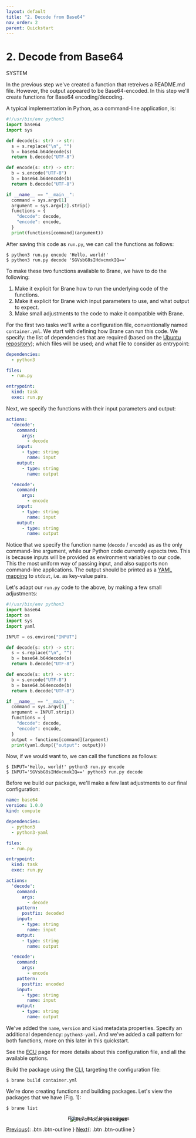 ```yaml
---
layout: default
title: "2. Decode from Base64"
nav_order: 2
parent: Quickstart
---
```


# 2. Decode from Base64
<span class="label label-red">SYSTEM</span>

In the previous step we've created a function that retreives a README.md file. However, the output appeared to be Base64-encoded. In this step we'll create functions for Base64 encoding/decoding.

A typical implementation in Python, as a command-line application, is:

```python
#!/usr/bin/env python3
import base64
import sys

def decode(s: str) -> str:
  s = s.replace("\n", "")
  b = base64.b64decode(s)
  return b.decode("UTF-8")

def encode(s: str) -> str:
  b = s.encode("UTF-8")
  b = base64.b64encode(b)
  return b.decode("UTF-8")

if __name__ == "__main__":
  command = sys.argv[1]
  argument = sys.argv[2].strip()
  functions = {
    "decode": decode,
    "encode": encode,
  }
  print(functions[command](argument))
```

After saving this code as `run.py`, we can call the functions as follows:
```shell
$ python3 run.py encode 'Hello, world!'
$ python3 run.py decode 'SGVsbG8sIHdvcmxkIQ=='
```

To make these two functions available to Brane, we have to do the following:

1. Make it explicit for Brane how to run the underlying code of the functions.
2. Make it explicit for Brane wich input parameters to use, and what output to expect.
3. Make small adjustments to the code to make it compatible with Brane.

For the first two tasks we'll write a configuration file, conventionally named `container.yml`.
We start with defining how Brane can run this code. We specify: the list of dependencies that are required (based on the [Ubuntu repository](https://packages.ubuntu.com/focal/)); which files will be used; and what file to consider as entrypoint:

```yaml
dependencies:
  - python3

files:
  - run.py

entrypoint:
  kind: task
  exec: run.py
```

Next, we specify the functions with their input parameters and output:

```yaml
actions:
  'decode':
    command:
      args:
        - decode
    input:
      - type: string
        name: input
    output:
      - type: string
        name: output

  'encode':
    command:
      args:
        - encode
    input:
      - type: string
        name: input
    output:
      - type: string
        name: output
```
Notice that we specify the function name (`decode` / `encode`) as as the only command-line argument, while our Python code currently expects two. This is because inputs will be provided as environment variables to our code. This the most uniform way of passing input, and also supports non command-line applications. The output should be printed as a [YAML mapping](https://yaml.org/spec/1.2/spec.html#mapping) to `stdout`, i.e. as key-value pairs.

Let's adapt our `run.py` code to the above, by making a few small adjustments:

```python
#!/usr/bin/env python3
import base64
import os
import sys
import yaml

INPUT = os.environ["INPUT"]

def decode(s: str) -> str:
  s = s.replace("\n", "")
  b = base64.b64decode(s)
  return b.decode("UTF-8")

def encode(s: str) -> str:
  b = s.encode("UTF-8")
  b = base64.b64encode(b)
  return b.decode("UTF-8")

if __name__ == "__main__":
  command = sys.argv[1]
  argument = INPUT.strip()
  functions = {
    "decode": decode,
    "encode": encode,
  }
  output = functions[command](argument)
  print(yaml.dump({"output": output}))
```

Now, if we would want to, we can call the functions as follows:
```shell
$ INPUT='Hello, world!' python3 run.py encode 
$ INPUT='SGVsbG8sIHdvcmxkIQ==' python3 run.py decode
```

Before we build our package, we'll make a few last adjustments to our final configuration:

```yaml
name: base64
version: 1.0.0
kind: compute

dependencies:
  - python3
  - python3-yaml

files:
  - run.py

entrypoint:
  kind: task
  exec: run.py

actions:
  'decode':
    command:
      args:
        - decode
    pattern:
      postfix: decoded
    input:
      - type: string
        name: input
    output:
      - type: string
        name: output

  'encode':
    command:
      args:
        - encode
    pattern:
      postfix: encoded        
    input:
      - type: string
        name: input
    output:
      - type: string
        name: output
```
We've added the `name`, `version` and `kind` metadata properties. Specify an additional dependency: `python3-yaml`. And we've added a call pattern for both functions, more on this later in this quickstart.

See the [ECU](/brane/packages/ecu.html) page for more details about this configuration file, and all the available options.

Build the package using the <abbr title="Command-Line Interface">CLI</abbr>, targeting the configuration file:
```shell
$ brane build container.yml
```

We're done creating functions and building packages. Let's view the packages that we have (Fig. 1):
```
$ brane list
```

<p style="text-align: center">
    <img src="/brane/assets/img/brane-list.png" style="margin-bottom: -35px" alt="list of local packages">
    <br/>
    <sup>Figure 2: list of local packages</sup>
</p>

[Previous](/brane/quickstart/1-retreive-readme.html){: .btn .btn-outline }
[Next](/brane/quickstart/3-using-the-bakery-repl.html){: .btn .btn-outline }